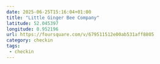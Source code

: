 ```yaml
---
date: 2025-06-25T15:16:04+01:00
title: "Little Ginger Bee Company"
latitude: 52.045397
longitude: 0.952196
url: https://foursquare.com/v/679511512e00ab531aff8805
category: checkin
tags:
 - checkin
---
```

